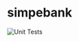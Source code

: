 # simpebank

![Unit Tests](https://github.com/thetherington/simpebank/actions/workflows/test.yml/badge.svg)
